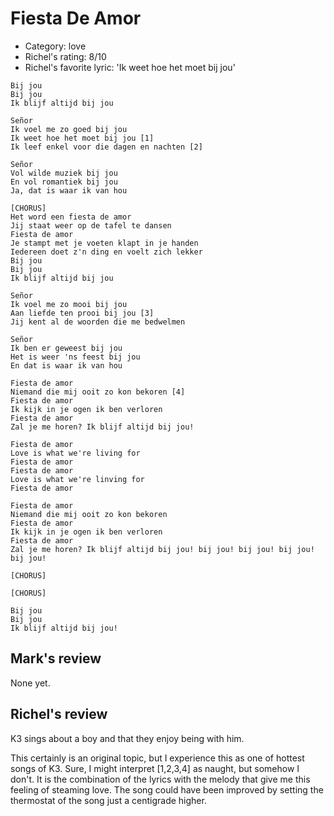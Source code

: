 # Fiesta De Amor

 * Category: love
 * Richel's rating: 8/10
 * Richel's favorite lyric: 'Ik weet hoe het moet bij jou'

```
Bij jou
Bij jou
Ik blijf altijd bij jou

Señor
Ik voel me zo goed bij jou
Ik weet hoe het moet bij jou [1]
Ik leef enkel voor die dagen en nachten [2]

Señor
Vol wilde muziek bij jou
En vol romantiek bij jou
Ja, dat is waar ik van hou

[CHORUS]
Het word een fiesta de amor
Jij staat weer op de tafel te dansen
Fiesta de amor
Je stampt met je voeten klapt in je handen
Iedereen doet z'n ding en voelt zich lekker
Bij jou
Bij jou
Ik blijf altijd bij jou

Señor
Ik voel me zo mooi bij jou
Aan liefde ten prooi bij jou [3]
Jij kent al de woorden die me bedwelmen

Señor
Ik ben er geweest bij jou
Het is weer 'ns feest bij jou
En dat is waar ik van hou

Fiesta de amor
Niemand die mij ooit zo kon bekoren [4]
Fiesta de amor
Ik kijk in je ogen ik ben verloren
Fiesta de amor
Zal je me horen? Ik blijf altijd bij jou!

Fiesta de amor
Love is what we're living for
Fiesta de amor
Fiesta de amor
Love is what we're linving for
Fiesta de amor

Fiesta de amor
Niemand die mij ooit zo kon bekoren
Fiesta de amor
Ik kijk in je ogen ik ben verloren
Fiesta de amor
Zal je me horen? Ik blijf altijd bij jou! bij jou! bij jou! bij jou! bij jou!

[CHORUS]

[CHORUS]

Bij jou
Bij jou
Ik blijf altijd bij jou!
```

## Mark's review

None yet.

## Richel's review

K3 sings about a boy and that they enjoy being with him.

This certainly is an original topic, but I experience this as one of hottest songs of K3. Sure, I might interpret [1,2,3,4] as
naught, but somehow I don't. It is the combination of the lyrics with the melody that give me this feeling
of steaming love. The song could have been improved by setting the thermostat of the song just a centigrade higher.
